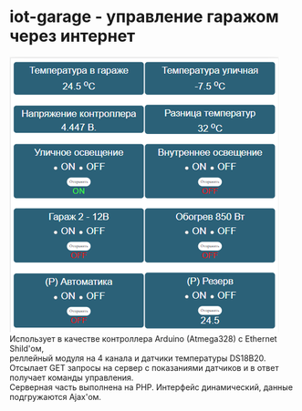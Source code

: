 # iot-garage - управление гаражом через интернет
![alt text](iot-garage-screen.PNG "screen")<br>
Использует в качестве контроллера Arduino (Atmega328) с Ethernet Shild'ом,<br>
реллейный модуля на 4 канала и датчики температуры DS18B20.<br>
Отсылает GET запросы на сервер с показаниями датчиков и в ответ получает команды управления.<br>
Серверная часть выполнена на PHP. Интерфейс динамический, данные подгружаются Ajax'ом.<br>
